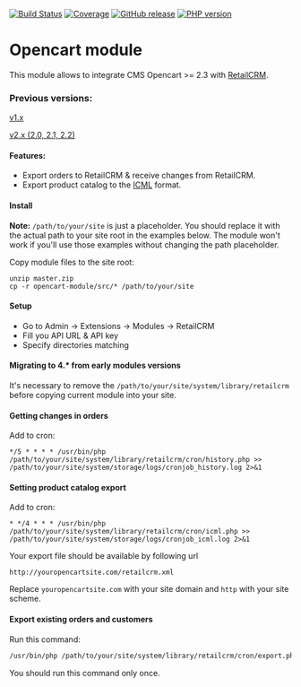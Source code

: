 [![Build Status](https://github.com/retailcrm/opencart-module/workflows/ci/badge.svg)](https://github.com/retailcrm/opencart-module/actions)
[![Coverage](https://img.shields.io/codecov/c/gh/retailcrm/opencart-module/master.svg?logo=codecov&logoColor=white)](https://codecov.io/gh/retailcrm/opencart-module)
[![GitHub release](https://img.shields.io/github/release/retailcrm/opencart-module.svg?logo=github&logoColor=white)](https://github.com/retailcrm/opencart-module/releases)
[![PHP version](https://img.shields.io/badge/PHP->=5.4-blue.svg?logo=php&logoColor=white)](https://php.net/)

Opencart module
===============

This module allows to integrate CMS Opencart >= 2.3 with [RetailCRM](https://retailcrm.pro).

### Previous versions:

[v1.x](https://github.com/retailcrm/opencart-module/tree/v1.x)

[v2.x (2.0, 2.1, 2.2)](https://github.com/retailcrm/opencart-module/tree/v2.2)

#### Features:

* Export orders to RetailCRM & receive changes from RetailCRM.
* Export product catalog to the [ICML](https://help.retailcrm.pro/Developers/ICML) format.

#### Install

**Note:** `/path/to/your/site` is just a placeholder. You should replace it with the actual path to your site root in the examples below. The module won't work if you'll use those examples without changing the path placeholder.

Copy module files to the site root:

```
unzip master.zip
cp -r opencart-module/src/* /path/to/your/site
```

#### Setup

* Go to Admin -> Extensions -> Modules -> RetailCRM
* Fill you API URL & API key
* Specify directories matching

#### Migrating to 4.* from early modules versions

It's necessary to remove the `/path/to/your/site/system/library/retailcrm` before copying current module into your site.

#### Getting changes in orders

Add to cron:

```
*/5 * * * * /usr/bin/php /path/to/your/site/system/library/retailcrm/cron/history.php >> /path/to/your/site/system/storage/logs/cronjob_history.log 2>&1
```

#### Setting product catalog export

Add to cron:

```
* */4 * * * /usr/bin/php /path/to/your/site/system/library/retailcrm/cron/icml.php >> /path/to/your/site/system/storage/logs/cronjob_icml.log 2>&1
```

Your export file should be available by following url

```
http://youropencartsite.com/retailcrm.xml
```

Replace `youropencartsite.com` with your site domain and `http` with your site scheme.

#### Export existing orders and customers

Run this command:
```sh
/usr/bin/php /path/to/your/site/system/library/retailcrm/cron/export.php
```

You should run this command only once.
